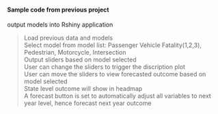 #### Sample code from previous project
 output models into Rshiny application  
> Load previous data and models  
> Select model from model list: Passenger Vehicle Fatality(1,2,3), Pedestrian, Motorcycle, Intersection  
> Output sliders based on model selected  
> User can change the sliders to trigger the discription plot  
> User can move the sliders to view forecasted outcome based on model selected  
> State level outcome will show in headmap  
> A forecast button is set to automatically adjust all variables to next year level, hence forecast next year outcome
